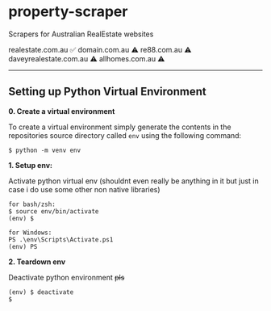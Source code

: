 # property-scraper
Scrapers for Australian RealEstate websites

realestate.com.au ✅
domain.com.au ⚠️
re88.com.au ⚠️
daveyrealestate.com.au ⚠️
allhomes.com.au ⚠️

---

## Setting up Python Virtual Environment

**0. Create a virtual environment**

To create a virtual environment simply generate the contents in the repositories source directory called `env` using the following command:

```
$ python -m venv env

```

**1. Setup env:**

Activate python virtual env (shouldnt even really be anything in it but just in case i do use some other non native libraries)

```
for bash/zsh:
$ source env/bin/activate
(env) $

for Windows:
PS .\env\Scripts\Activate.ps1
(env) PS
```


**2. Teardown env**

Deactivate python environment ~~pls~~

```
(env) $ deactivate
$
```
